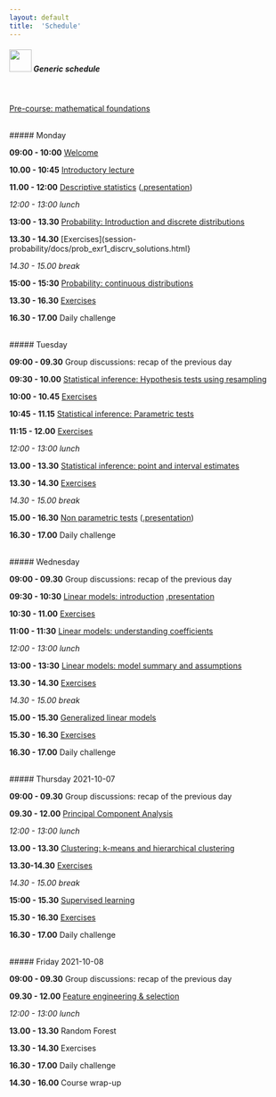 ```yaml
---
layout: default
title:  'Schedule'
---
```


##### <img border="0" src="icons/schedule-01.svg" width="40" height="40"> Generic schedule

<br/>

[Pre-course: mathematical foundations](session-precourse-math/docs/index.html)

<br/>
##### Monday

**09:00 - 10:00** [Welcome](session-welcome/welcome.html)

**10.00 - 10:45** [Introductory lecture](session-intro2/intro2.html)

**11.00 - 12:00** [Descriptive statistics](session-descriptive/docs/index.html) ([.presentation](session-descriptive-presentation/session-descriptive-presentation.html))

*12:00 - 13:00 lunch*

**13:00 - 13.30** [Probability: Introduction and discrete distributions](session-probability/docs)

**13.30 - 14.30** [Exercises](session-probability/docs/prob_exr1_discrv_solutions.html}

*14.30 - 15.00 break*

**15:00 - 15:30** [Probability: continuous distributions](session-probability/docs/prob-03contrv.html)

**13.30 - 16.30** [Exercises](session-probability/docs/prob-exr2-contrv_solutions.html)

**16.30 - 17.00** Daily challenge

<br/>
##### Tuesday

**09:00 - 09.30** Group discussions: recap of the previous day

**09:30 - 10.00** [Statistical inference: Hypothesis tests using resampling](session-inference/docs)

**10:00 - 10.45** [Exercises](session-inference/docs/infe-exr1-hyporesampling_solutions.html)

**10:45 - 11.15** [Statistical inference: Parametric tests](session-inference/docs/infe-03hypparm.html)

**11:15 - 12.00** [Exercises](session-inference/docs/infe-exr2-hypoparam_solutions.html)

*12:00 - 13:00 lunch*

**13.00 - 13.30** [Statistical inference: point and interval estimates](session-inference/docs/infe-05interval.html)

**13.30 - 14.30** [Exercises](session-inference/docs/infe-exr3-interval_solutions.html)

*14.30 - 15.00 break*

**15.00 - 16.30** [Non parametric tests](session-rank-tests/docs/index.html) ([.presentation](session-rank-tests-presentation/session-rank-tests-presentation.html))

**16.30 - 17.00** Daily challenge

<br/>
##### Wednesday

**09:00 - 09.30** Group discussions: recap of the previous day

**09:30 - 10:30** [Linear models: introduction](session-lm/docs/index.html) [.presentation](session-lm-presentation/session-lm-presentation.html)

**10:30 - 11.00** [Exercises](session-lm/docs/lm-intro-exercises.html)

**11:00 - 11:30** [Linear models: understanding coefficients](session-lm/docs/lm-coeff.html)


*12:00 - 13:00 lunch*

**13:00 - 13:30** [Linear models: model summary and assumptions](session-lm/docs/model-diagnostics.html)

**13.30 - 14.30** [Exercises](session-lm/docs/model-diagnostics.html#exercises-linear-models-iii)

*14.30 - 15.00 break*

**15.00 - 15.30** [Generalized linear models](session-glm/docs/)

**15.30 - 16.30** [Exercises](session-glm/docs/generalized-linear-models.html#exercises-glms)

**16.30 - 17.00** Daily challenge

<br/>
##### Thursday 2021-10-07

**09:00 - 09.30** Group discussions: recap of the previous day

**09.30 - 12.00** [Principal Component Analysis](https://payamemami.github.io/pca_basics/)

*12:00 - 13:00 lunch*

**13.00 - 13.30** [Clustering: k-means and hierarchical clustering](session-clustering)

**13.30-14.30** [Exercises](session-clustering/clust-exercises.html)

*14.30 - 15.00 break*

**15:00 - 15.30** [Supervised learning](session-supervise/docs/index.html)

**15.30 - 16.30** [Exercises](session-supervise/docs/intro-exercises.html)

**16.30 - 17.00** Daily challenge

<br/>
##### Friday 2021-10-08

**09:00 - 09.30** Group discussions: recap of the previous day

**09.30 - 12.00** [Feature engineering & selection](session-feature-selection/docs/index.html)

*12:00 - 13:00 lunch*

**13.00 - 13.30** Random Forest

**13.30 - 14.30** Exercises

**16.30 - 17.00** Daily challenge

**14.30 - 16.00** Course wrap-up  

<br/><br/>


<br/>
<br/>
<br/>

